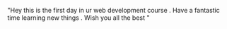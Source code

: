 "Hey this is the first day in ur web development course . Have a fantastic time learning new things . Wish you all the best "